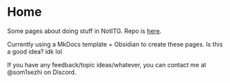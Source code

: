# Home

Some pages about doing stuff in NotITG. Repo is [here](https://github.com/som1sezhi/notitg-pages).

Currently using a MkDocs template + Obsidian to create these pages. Is this a good idea? idk lol

If you have any feedback/topic ideas/whatever, you can contact me at @som1sezhi on Discord.